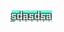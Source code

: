 
<div>
    <a style="background: #77F7DE; color: white; text-shadow: -2px -2px 0 #4D4644, 2px -2px 0 #4D4644, -2px 2px 0 #4D4644, 2px 2px 0 #4D4644, 4px 4px 0 white, 5px 5px 0 white, 6px 6px 0 white; letter-spacing: 0.1em;" href="#" target="_blank" >sdasdsa</a>
</div>
